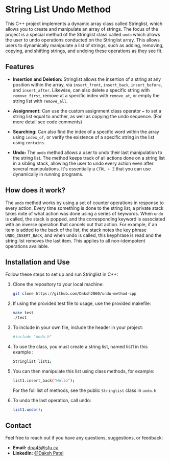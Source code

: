 # String List Undo Method
This C++ project implements a dynamic array class called Stringlist, which allows you to create and manipulate an array of strings. The focus of the project is a special method of the Stringlist class called `undo` which allows the user to undo operations conducted on the Stringlist array. This allows users to dynamically manipulate a list of strings, such as adding, removing, copying, and shifting strings, and undoing these operations as they see fit.

## Features

- **Insertion and Deletion:** Stringlist allows the insertion of a string at any position within the array, via `insert_front`, `insert_back`, `insert_before`, and `insert_after`. Likewise, can also delete a specific string with `remove_first`, remove at a specific index with `remove_at`, or empty the string list with `remove_all`.

- **Assignment:** Can use the custom assignment class operator `=` to set a string list equal to another, as well as copying the undo sequence. (For more detail see code comments)

- **Searching:** Can also find the index of a specific word within the array using `index_of`, or verify the existence of a specific string in the list using `contains`.

- **Undo:** The `undo` method allows a user to undo their last manipulation to the string list. The method keeps track of all actions done on a string list in a sibling stack, allowing the user to undo every action even after several manipulations. It's essentially a `CTRL + Z` that you can use dynamically in running programs.

## How does it work?

The `undo` method works by using a set of counter operations in response to every action. Every time something is done to the string list, a private stack takes note of what action was done using a series of keywords. When `undo` is called, the stack is popped, and the corresponding keyword is associated with an inverse operation that cancels out that action. For example, if an item is added to the back of the list, the stack notes the key phrase `UNDO_INSERT_BACK`, and when undo is called, this keyphrase is read and the string list removes the last item. This applies to all non-idempotent operations available. 

## Installation and Use

Follow these steps to set up and run Stringlist in C++:

1. Clone the repository to your local machine:

   ```bash
   git clone https://github.com/Daksh2060/undo-method-cpp
   ```

2. If using the provided test file to usage, use the provided makefile:

   ```bash
   make test
   ./test
   ```

3. To include in your own file, include the header in your project:

    ```bash
   #include "undo.h"
   ```

4. To use the class, you must create a string list, named list1 in this example :

    ```bash
    Stringlist list1;
    ```

5. You can then manipulate this list using class methods, for example:

    ```bash
    list1.insert_back("Hello");
    ```

    For the full list of methods, see the public `Stringlist` class in `undo.h`

6. To undo the last operation, call undo:
    ```bash
    list1.undo();
    ```

## Contact

Feel free to reach out if you have any questions, suggestions, or feedback:

- **Email:** dpa45@sfu.ca
- **LinkedIn:** [@Daksh Patel](https://www.linkedin.com/in/daksh-patel-956622290/)